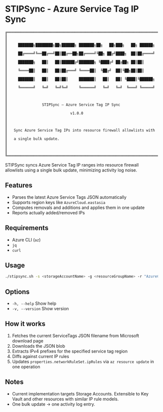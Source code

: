 # STIPSync - Azure Service Tag IP Sync

```text
╔═══════════════════════════════════════════════════════════════════════╗
║                                                                       ║
║     ███████╗████████╗██╗██████╗ ███████╗██╗   ██╗███╗   ██╗ ██████╗   ║
║     ██╔════╝╚══██╔══╝██║██╔══██╗██╔════╝╚██╗ ██╔╝████╗  ██║██╔════╝   ║
║     ███████╗   ██║   ██║██████╔╝███████╗ ╚████╔╝ ██╔██╗ ██║██║        ║
║     ╚════██║   ██║   ██║██╔═══╝ ╚════██║  ╚██╔╝  ██║╚██╗██║██║        ║
║     ███████║   ██║   ██║██║     ███████║   ██║   ██║ ╚████║╚██████╗   ║
║     ╚══════╝   ╚═╝   ╚═╝╚═╝     ╚══════╝   ╚═╝   ╚═╝  ╚═══╝ ╚═════╝   ║
║                                                                       ║
║                STIPSync – Azure Service Tag IP Sync                   ║
║                             v1.0.0                                    ║
║                                                                       ║
║   Sync Azure Service Tag IPs into resource firewall allowlists with   ║
║   a single bulk update.                                               ║
║                                                                       ║
╚═══════════════════════════════════════════════════════════════════════╝
```

STIPSync syncs Azure Service Tag IP ranges into resource firewall allowlists using a single bulk update, minimizing activity log noise.

## Features
- Parses the latest Azure Service Tags JSON automatically
- Supports region keys like `AzureCloud.eastasia`
- Computes removals and additions and applies them in one update
- Reports actually added/removed IPs

## Requirements
- Azure CLI (`az`)
- `jq`
- `curl`

## Usage
```bash
./stipsync.sh -s <storageAccountName> -g <resourceGroupName> -r "AzureCloud.eastasia"
```

## Options
- `-h, --help`   Show help
- `-v, --version` Show version

## How it works
1. Fetches the current ServiceTags JSON filename from Microsoft download page
2. Downloads the JSON blob
3. Extracts IPv4 prefixes for the specified service tag region
4. Diffs against current IP rules
5. Updates `properties.networkRuleSet.ipRules` via `az resource update` in one operation

## Notes
- Current implementation targets Storage Accounts. Extensible to Key Vault and other resources with similar IP rule models.
- One bulk update → one activity log entry.
